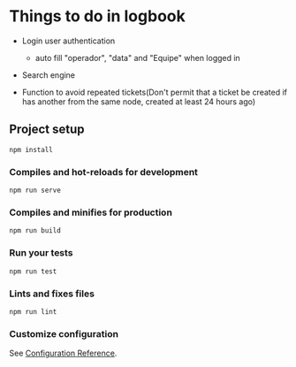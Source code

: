 # Things to do in logbook

- Login user authentication
    - auto fill "operador", "data" and "Equipe" when logged in

- Search engine
- Function to avoid repeated tickets(Don't permit that a ticket be created if has another from the same node, created at least 24 hours ago)

## Project setup
```
npm install
```

### Compiles and hot-reloads for development
```
npm run serve
```

### Compiles and minifies for production
```
npm run build
```

### Run your tests
```
npm run test
```

### Lints and fixes files
```
npm run lint
```

### Customize configuration
See [Configuration Reference](https://cli.vuejs.org/config/).
